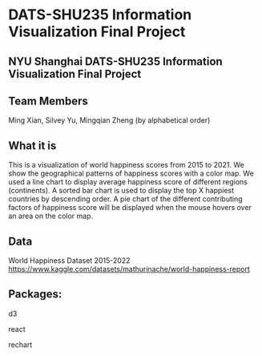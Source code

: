 # DATS-SHU235 Information Visualization Final Project
## NYU Shanghai DATS-SHU235 Information Visualization Final Project

## Team Members
Ming Xian, Silvey Yu, Mingqian Zheng (by alphabetical order)

## What it is
This is a visualization of world happiness scores from 2015 to 2021. We show the geographical patterns of happiness scores with a color map. We used a line chart to display average happiness score of different regions (continents). A sorted bar chart is used to display the top X happiest countries by descending order. A pie chart of the different contributing factors of happiness score will be displayed when the mouse hovers over an area on the color map.

## Data
World Happiness Dataset 2015-2022
https://www.kaggle.com/datasets/mathurinache/world-happiness-report

## Packages:
d3

react

rechart






